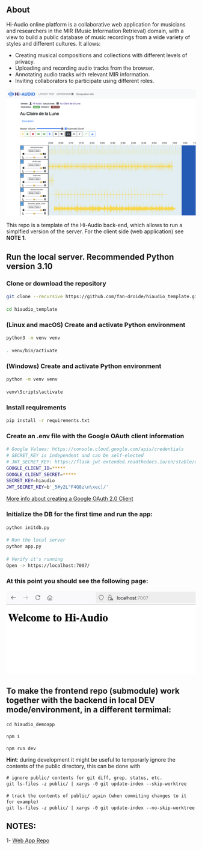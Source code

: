 ## About

Hi-Audio online platform is a collaborative web application for musicians and researchers in the MIR (Music Information Retrieval) domain, with a view to build a public database of music recordings from a wide variety of styles and different cultures. It allows:

- Creating musical compositions and collections with different levels of privacy.
- Uploading and recording audio tracks from the browser.
- Annotating audio tracks with relevant MIR information.
- Inviting collaborators to participate using different roles.

![screenshot](doc/screenshot.png)

This repo is a template of the Hi-Audio back-end, which allows to run a simplfied version of the server. For the client side (web application) see **NOTE 1**.

## Run the local server. Recommended Python version 3.10

### Clone or download the repository
```bash
git clone --recursive https://github.com/fan-droide/hiaudio_template.git

cd hiaudio_template
```
### (Linux and macOS) Create and activate Python environment 
```bash
python3 -m venv venv

. venv/bin/activate
```

### (Windows) Create and activate Python environment 
```bash
python -m venv venv

venv\Scripts\activate
```

### Install requirements
```bash
pip install -r requirements.txt
```

### Create an .env file with the Google OAuth client information
```bash
# Google Values: https://console.cloud.google.com/apis/credentials
# SECRET_KEY is independent and can be self-elected
# JWT_SECRET_KEY: https://flask-jwt-extended.readthedocs.io/en/stable/options.html#JWT_SECRET_KEY
GOOGLE_CLIENT_ID=*****
GOOGLE_CLIENT_SECRET=*****
SECRET_KEY=hiaudio
JWT_SECRET_KEY=b'_5#y2L"F4Q8z\n\xec]/'
```
[More info about creating a Google OAuth 2.0 Client](https://github.com/fan-droide/hiaudio_template/wiki/Create-a-Google-OAuth-2.0-Client)

### Initialize the DB for the first time and run the app:
```bash
python initdb.py

# Run the local server 
python app.py

# Verify it's running
Open -> https://localhost:7007/
```

### At this point you should see the following page:
![screenshot](doc/demoapp_template.png)

## To make the frontend repo (submodule) work together with the backend in local DEV mode/environment, in a different termimal:

```
cd hiaudio_demoapp

npm i

npm run dev

```

**Hint**: during development it might be useful to temporarly ignore the contents of the public directory, this can be done with

```
# ignore public/ contents for git diff, grep, status, etc.
git ls-files -z public/ | xargs -0 git update-index --skip-worktree

# track the contents of public/ again (when commiting changes to it for example)
git ls-files -z public/ | xargs -0 git update-index --no-skip-worktree
```


## NOTES:
1- [Web App Repo](https://github.com/idsinge/hiaudio_webapp)